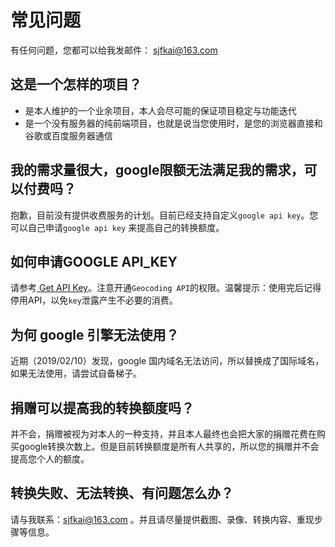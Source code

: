 # 常见问题

有任何问题，您都可以给我发邮件： sjfkai@163.com

## 这是一个怎样的项目？

* 是本人维护的一个业余项目，本人会尽可能的保证项目稳定与功能迭代
* 是一个没有服务器的纯前端项目，也就是说当您使用时，是您的浏览器直接和谷歌或百度服务器通信

## 我的需求量很大，google限额无法满足我的需求，可以付费吗？

抱歉，目前没有提供收费服务的计划。目前已经支持自定义`google api key`。您可以自己申请`google api key` 来提高自己的转换额度。

## 如何申请GOOGLE API_KEY

请参考[
Get API Key](https://developers.google.com/maps/documentation/geocoding/get-api-key)。注意开通`Geocoding API`的权限。温馨提示：使用完后记得停用API，以免`key`泄露产生不必要的消费。

## 为何 google 引擎无法使用？

近期（2019/02/10）发现，google 国内域名无法访问，所以替换成了国际域名，如果无法使用，请尝试自备梯子。

## 捐赠可以提高我的转换额度吗？

并不会，捐赠被视为对本人的一种支持，并且本人最终也会把大家的捐赠花费在购买google转换次数上。但是目前转换额度是所有人共享的，所以您的捐赠并不会提高您个人的额度。

## 转换失败、无法转换、有问题怎么办？

请与我联系：sjfkai@163.com 。并且请尽量提供截图、录像、转换内容、重现步骤等信息。